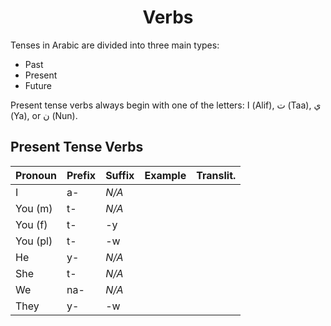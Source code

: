 <h1 style="text-align:center">Verbs</h1>

Tenses in Arabic are divided into three main types:
- Past
- Present
- Future

Present tense verbs always begin with one of the letters: ا (Alif), ت (Taa), ي (Ya), or ن (Nun).

## Present Tense Verbs

| Pronoun  | Prefix | Suffix | Example | Translit. | 
| -------- | ------ | ------ | ------- | --------- |
| I        | a-     | _N/A_  |         |           |
| You (m)  | t-     | _N/A_  |         |           |
| You (f)  | t-     | -y     |         |           |
| You (pl) | t-     | -w     |         |           |
| He       | y-     | _N/A_  |         |           |
| She      | t-     | _N/A_  |         |           |
| We       | na-    | _N/A_  |         |           |
| They     | y-     | -w     |         |           |


